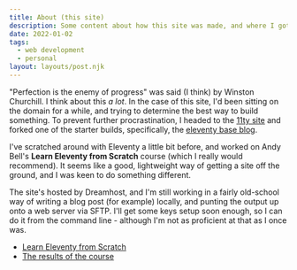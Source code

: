 ```yaml
---
title: About (this site)
description: Some content about how this site was made, and where I got the code
date: 2022-01-02
tags:
  - web development
  - personal
layout: layouts/post.njk
---
```


"Perfection is the enemy of progress" was said (I think) by Winston Churchill. I think about this *a lot*. In the case of this site, I'd been sitting on the domain for a while, and trying to determine the best way to build something. To prevent further procrastination, I headed to the [11ty site](https://www.11ty.dev/docs/starter/) and forked one of the starter builds, specifically, the [eleventy base blog](https://eleventy-base-blog.netlify.app/).

I've scratched around with Eleventy a little bit before, and worked on Andy Bell's **Learn Eleventy from Scratch** course (which I really would recommend). It seems like a good, lightweight way of getting a site off the ground, and I was keen to do something different.

The site's hosted by Dreamhost, and I'm still working in a fairly old-school way of writing a blog post (for example) locally, and punting the output up onto a web server via SFTP. I'll get some keys setup soon enough, so I can do it from the command line - although I'm not as proficient at that as I once was.

- [Learn Eleventy from Scratch](https://learneleventyfromscratch.com/)
- [The results of the course](https://learneleventyfromscratch.ronnie.fyi/)
